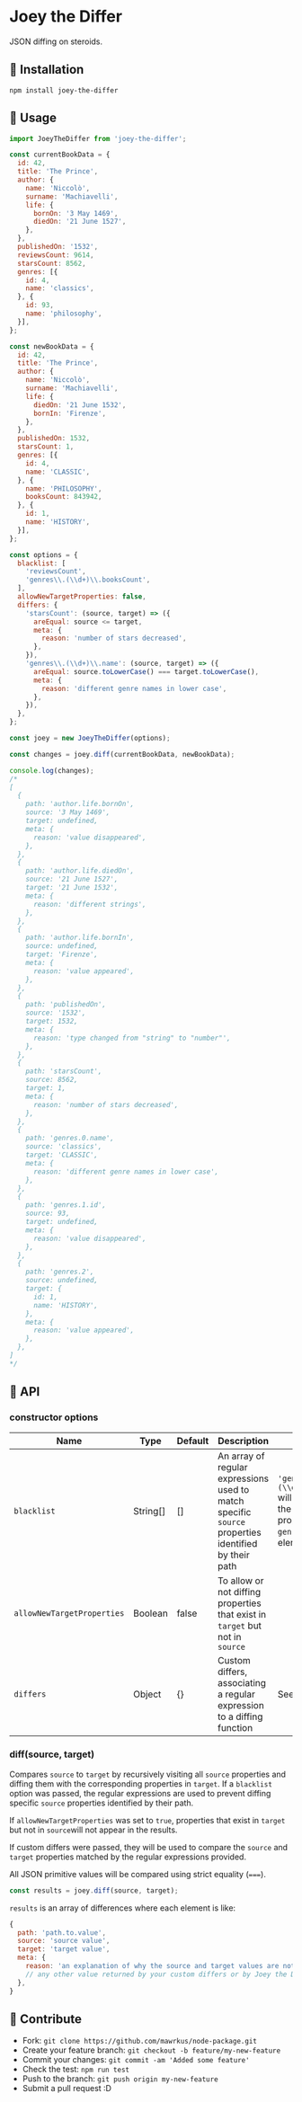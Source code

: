 # Joey the Differ

JSON diffing on steroids.

## 🧬 Installation

```shell
npm install joey-the-differ
```

## 🧬 Usage

```js
import JoeyTheDiffer from 'joey-the-differ';

const currentBookData = {
  id: 42,
  title: 'The Prince',
  author: {
    name: 'Niccolò',
    surname: 'Machiavelli',
    life: {
      bornOn: '3 May 1469',
      diedOn: '21 June 1527',
    },
  },
  publishedOn: '1532',
  reviewsCount: 9614,
  starsCount: 8562,
  genres: [{
    id: 4,
    name: 'classics',
  }, {
    id: 93,
    name: 'philosophy',
  }],
};

const newBookData = {
  id: 42,
  title: 'The Prince',
  author: {
    name: 'Niccolò',
    surname: 'Machiavelli',
    life: {
      diedOn: '21 June 1532',
      bornIn: 'Firenze',
    },
  },
  publishedOn: 1532,
  starsCount: 1,
  genres: [{
    id: 4,
    name: 'CLASSIC',
  }, {
    name: 'PHILOSOPHY',
    booksCount: 843942,
  }, {
    id: 1,
    name: 'HISTORY',
  }],
};

const options = {
  blacklist: [
    'reviewsCount',
    'genres\\.(\\d+)\\.booksCount',
  ],
  allowNewTargetProperties: false,
  differs: {
    'starsCount': (source, target) => ({
      areEqual: source <= target,
      meta: {
        reason: 'number of stars decreased',
      },
    }),
    'genres\\.(\\d+)\\.name': (source, target) => ({
      areEqual: source.toLowerCase() === target.toLowerCase(),
      meta: {
        reason: 'different genre names in lower case',
      },
    }),
  },
};

const joey = new JoeyTheDiffer(options);

const changes = joey.diff(currentBookData, newBookData);

console.log(changes);
/*
[
  {
    path: 'author.life.bornOn',
    source: '3 May 1469',
    target: undefined,
    meta: {
      reason: 'value disappeared',
    },
  },
  {
    path: 'author.life.diedOn',
    source: '21 June 1527',
    target: '21 June 1532',
    meta: {
      reason: 'different strings',
    },
  },
  {
    path: 'author.life.bornIn',
    source: undefined,
    target: 'Firenze',
    meta: {
      reason: 'value appeared',
    },
  },
  {
    path: 'publishedOn',
    source: '1532',
    target: 1532,
    meta: {
      reason: 'type changed from "string" to "number"',
    },
  },
  {
    path: 'starsCount',
    source: 8562,
    target: 1,
    meta: {
      reason: 'number of stars decreased',
    },
  },
  {
    path: 'genres.0.name',
    source: 'classics',
    target: 'CLASSIC',
    meta: {
      reason: 'different genre names in lower case',
    },
  },
  {
    path: 'genres.1.id',
    source: 93,
    target: undefined,
    meta: {
      reason: 'value disappeared',
    },
  },
  {
    path: 'genres.2',
    source: undefined,
    target: {
      id: 1,
      name: 'HISTORY',
    },
    meta: {
      reason: 'value appeared',
    },
  },
]
*/
```

## 🧬 API

### constructor options

| Name  | Type  | Default | Description | Example |
| ---   | ---   | ---     | ---         | ---     |
| `blacklist` | String[] | [] | An array of regular expressions used to match specific `source` properties identified by their path | `'genres\\.(\\d+)\\.booksCount'` will prevent diffing the `booksCount` property of all the `genres` array elements (objects) |
| `allowNewTargetProperties` | Boolean | false | To allow or not diffing properties that exist in `target` but not in `source` | |
| `differs` | Object | {} | Custom differs, associating a regular expression to a diffing function  | See "Usage" above |

### diff(source, target)

Compares `source` to `target` by recursively visiting all `source` properties and diffing them with the corresponding properties in `target`. If a `blacklist` option was passed, the regular expressions are used to prevent diffing specific `source` properties identified by their path.

If `allowNewTargetProperties` was set to `true`, properties that exist in `target` but not in `source`will not appear in the results.

If custom differs were passed, they will be used to compare the `source` and `target` properties matched by the regular expressions provided.

All JSON primitive values will be compared using strict equality (`===`).

```js
const results = joey.diff(source, target);
```

`results` is an array of differences where each element is like:

```js
{
  path: 'path.to.value',
  source: 'source value',
  target: 'target value',
  meta: {
    reason: 'an explanation of why the source and target values are not equal',
    // any other value returned by your custom differs or by Joey the Differ in the future
  },
}
```

## 🧬 Contribute

- Fork: `git clone https://github.com/mawrkus/node-package.git`
- Create your feature branch: `git checkout -b feature/my-new-feature`
- Commit your changes: `git commit -am 'Added some feature'`
- Check the test: `npm run test`
- Push to the branch: `git push origin my-new-feature`
- Submit a pull request :D
